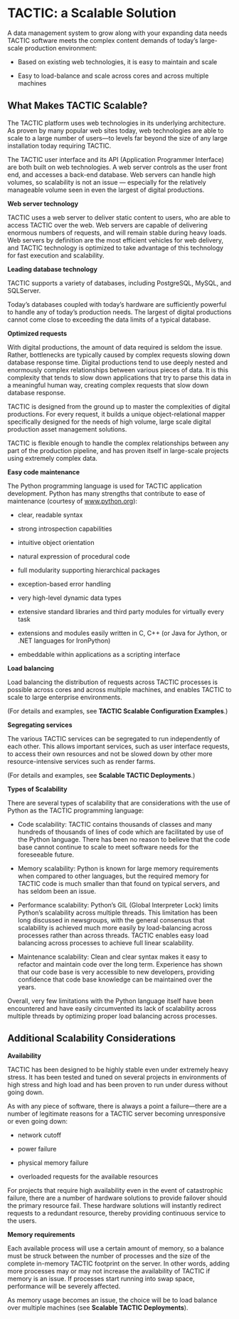 # TACTIC: a Scalable Solution

A data management system to grow along with your expanding data needs
TACTIC software meets the complex content demands of today’s large-scale
production environment:

-   Based on existing web technologies, it is easy to maintain and scale

-   Easy to load-balance and scale across cores and across multiple
    machines

## What Makes TACTIC Scalable? 

The TACTIC platform uses web technologies in its underlying
architecture. As proven by many popular web sites today, web
technologies are able to scale to a large number of users—to levels far
beyond the size of any large installation today requiring TACTIC.

The TACTIC user interface and its API (Application Programmer Interface)
are both built on web technologies. A web server controls as the user
front end, and accesses a back-end database. Web servers can handle
high volumes, so scalability is not an issue — especially for the
relatively manageable volume seen in even the largest of digital
productions.

**Web server technology**

TACTIC uses a web server to deliver static content to users, who are
able to access TACTIC over the web. Web servers are capable of
delivering enormous numbers of requests, and will remain stable during
heavy loads. Web servers by definition are the most efficient vehicles
for web delivery, and TACTIC technology is optimized to take advantage
of this technology for fast execution and scalability.

**Leading database technology**

TACTIC supports a variety of databases, including PostgreSQL,
MySQL, and SQLServer.

Today’s databases coupled with today’s hardware are sufficiently
powerful to handle any of today’s production needs. The largest of
digital productions cannot come close to exceeding the data limits of a
typical database.

**Optimized requests**

With digital productions, the amount of data required is seldom the
issue. Rather, bottlenecks are typically caused by complex requests
slowing down database response time. Digital productions tend to use
deeply nested and enormously complex relationships between various
pieces of data. It is this complexity that tends to slow down
applications that try to parse this data in a meaningful human way,
creating complex requests that slow down database response.

TACTIC is designed from the ground up to master the complexities of
digital productions. For every request, it builds a unique
object-relational mapper specifically designed for the needs of high
volume, large scale digital production asset management solutions.

TACTIC is flexible enough to handle the complex relationships between
any part of the production pipeline, and has proven itself in
large-scale projects using extremely complex data.

**Easy code maintenance**

The Python programming language is used for TACTIC application
development. Python has many strengths that contribute to ease of
maintenance (courtesy of www.python.org):

-   clear, readable syntax

-   strong introspection capabilities

-   intuitive object orientation

-   natural expression of procedural code

-   full modularity supporting hierarchical packages

-   exception-based error handling

-   very high-level dynamic data types

-   extensive standard libraries and third party modules for virtually
    every task

-   extensions and modules easily written in C, C++ (or Java for Jython,
    or .NET languages for IronPython)

-   embeddable within applications as a scripting interface

**Load balancing**

Load balancing the distribution of requests across TACTIC processes is
possible across cores and across multiple machines, and enables TACTIC
to scale to large enterprise environments.

<!-- TODO: include link -->

(For details and examples, see **TACTIC Scalable Configuration
Examples**.)

**Segregating services**

The various TACTIC services can be segregated to run independently of
each other. This allows important services, such as user interface
requests, to access their own resources and not be slowed down by other
more resource-intensive services such as render farms.

(For details and examples, see **Scalable TACTIC Deployments**.)

**Types of Scalability**

There are several types of scalability that are considerations with the
use of Python as the TACTIC programming language:

-   Code scalability: TACTIC contains thousands of classes and many
    hundreds of thousands of lines of code which are facilitated by use of
    the Python language. There has been no reason to believe that the code
    base cannot continue to scale to meet software needs for the foreseeable future.

-   Memory scalability: Python is known for large memory requirements when
    compared to other languages, but the required memory for TACTIC code is
    much smaller than that found on typical servers, and has seldom been an issue.

-   Performance scalability: Python’s GIL (Global Interpreter Lock) limits
    Python’s scalability across multiple threads. This limitation has been
    long discussed in newsgroups, with the general consensus that
    scalability is achieved much more easily by load-balancing across
    processes rather than across threads. TACTIC enables easy load balancing
    across processes to achieve full linear scalability.

-   Maintenance scalability: Clean and clear syntax makes it easy to
    refactor and maintain code over the long term. Experience has shown that
    our code base is very accessible to new developers, providing confidence
    that code base knowledge can be maintained over the years.

Overall, very few limitations with the Python language itself have been
encountered and have easily circumvented its lack of scalability across
multiple threads by optimizing proper load balancing across processes.

## Additional Scalability Considerations

**Availability**

TACTIC has been designed to be highly stable even under extremely heavy
stress. It has been tested and tuned on several projects in environments
of high stress and high load and has been proven to run under duress
without going down.

As with any piece of software, there is always a point a failure—there
are a number of legitimate reasons for a TACTIC server becoming
unresponsive or even going down:

-   network cutoff

-   power failure

-   physical memory failure

-   overloaded requests for the available resources

For projects that require high availability even in the event of
catastrophic failure, there are a number of hardware solutions to
provide failover should the primary resource fail. These hardware
solutions will instantly redirect requests to a redundant resource,
thereby providing continuous service to the users.

**Memory requirements**

Each available process will use a certain amount of memory, so a balance
must be struck between the number of processes and the size of the
complete in-memory TACTIC footprint on the server. In other words,
adding more processes may or may not increase the availability of TACTIC
if memory is an issue. If processes start running into swap space,
performance will be severely affected.

<!-- TODO: Include link --> 
As memory usage becomes an issue, the choice will be to load balance
over multiple machines (see **Scalable TACTIC Deployments**).

